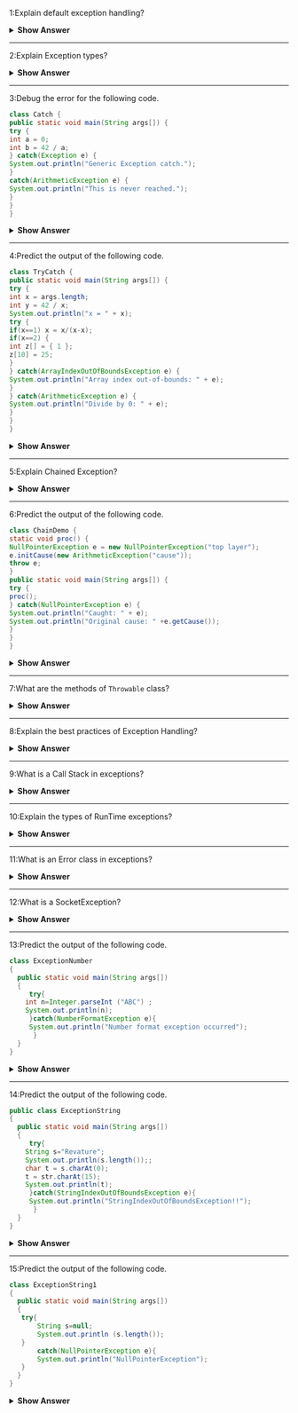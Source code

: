 1:Explain default exception handling? 
<details><summary><b> Show Answer</b></summary>
<details><summary><b> Explanation</b></summary>
Whenever an exception has occurred, the method creates an Object known as an Exception Object and hands it off to the run-time system(JVM). The exception object contains the name and description of the exception and the current state of the program where the exception has occurred. Creating the Exception Object and handling it in the run-time system is called throwing an Exception. There might be a list of the methods that had been called to get to the method where an exception occurred. This ordered list of the methods is called Call Stack. The run-time system searches the call stack to find the method that contains a block of code that can handle the occurred exception. The block of the code is called an Exception handler.The run-time system starts searching from the method in which the exception occurred, and proceeds through the call stack in the reverse order in which methods were called.If it finds an appropriate handler, then it passes the occurred exception to it. An appropriate handler means the type of the exception object thrown matches the type of the exception object it can handle.
If the run-time system searches all the methods on the call stack and couldn’t have found the appropriate handler, then the run-time system handover the Exception Object to the default exception handler, which is part of the run-time system. 
</details>
</details>

---

2:Explain Exception types? 
<details><summary><b> Show Answer</b></summary>
Types of exceptions
<details><summary><b> Explanation</b></summary>
All exception types are subclasses of the built-in class Throwable. Which
is at the top of the exception class hierarchy. Immediately below Throwable class, there are two subclasses that partition exceptions into two distinct branches. One branch is headed by Exception. This class is used for exceptional conditions that user programs should catch. This is also the class that you will subclass to create your own custom exception
types. The another subclass of Exception is  RuntimeException class and 
exceptions of this type are automatically defined for the programs that you write and include things such as divide by zero,array index bounds.
The other branch is topped by Error, which defines exceptions that are not expected to be caught under normal circumstances by your program. Exceptions of type Error are used by the Java run-time system to indicate errors having to do with the run-time environment, itself. Stack overflow is an example of such an error.
</details>
</details>

---

3:Debug the error for the following code.
 ``` java 
class Catch {
public static void main(String args[]) {
try {
int a = 0;
int b = 42 / a;
} catch(Exception e) {
System.out.println("Generic Exception catch.");
}
catch(ArithmeticException e) { 
System.out.println("This is never reached.");
}
}
}
```
<details><summary><b> Show Answer</b></summary>
reverse the order of the catch statements.
<details><summary><b> Explanation</b></summary>

```java
	
catch(ArithmeticException e) { 
System.out.println("This is never reached.");
}
catch(Exception e) {
System.out.println("Generic Exception catch.");
}
	
```
	
</details>
</details>

---

4:Predict the output of  the following code.
 ``` java 
class TryCatch {
public static void main(String args[]) {
try {
int x = args.length;
int y = 42 / x;
System.out.println("x = " + x);
try { 
if(x==1) x = x/(x-x); 
if(x==2) {
int z[] = { 1 };
z[10] = 25; 
}
} catch(ArrayIndexOutOfBoundsException e) {
System.out.println("Array index out-of-bounds: " + e);
}
} catch(ArithmeticException e) {
System.out.println("Divide by 0: " + e);
}
}
}
```
<details><summary><b> Show Answer</b></summary>
<details><summary><b> Explanation</b></summary>
	
```java
C:\>java TryCatch
Divide by 0: java.lang.ArithmeticException: / by zero
C:\>java TryCatch One
a = 1
Divide by 0: java.lang.ArithmeticException: / by zero
C:\>java TryCatch One Two
a = 2
Array index out-of-bounds:
java.lang.ArrayIndexOutOfBoundsException
```
	
</details>
</details>

---

5:Explain Chained Exception? 
<details><summary><b> Show Answer</b></summary>
<details><summary><b> Explanation</b></summary>
The chained exception feature allows you to associate another exception with an exception.This second exception describes the cause of the first exception. For example,In a situation where a method throws an ArithmeticException because of an attempt to divide by zero. However, the actual cause of the problem was that an I/O error occurred, which caused the divisor to be set improperly. Although the method must certainly throw
an ArithmeticException, since that is the error that occurred, you might also want to let the calling code know that the underlying cause was an I/O error. Chained exceptions let you handle this, and any other situation in which layers of exceptions exist.
</details>
</details>

---

6:Predict the output of  the following code.
 ``` java 
class ChainDemo {
static void proc() {
NullPointerException e = new NullPointerException("top layer");
e.initCause(new ArithmeticException("cause"));
throw e;
}
public static void main(String args[]) {
try {
proc();
} catch(NullPointerException e) {
System.out.println("Caught: " + e);
System.out.println("Original cause: " +e.getCause());
}
}
}
```
<details><summary><b> Show Answer</b></summary>
Chained Exceptions
<details><summary><b> Explanation</b></summary>
	
```java
Caught: java.lang.NullPointerException: top layer
Original cause: java.lang.ArithmeticException: cause
```
	
</details>
</details>

---

7:What are the methods of `Throwable` class? 
<details><summary><b> Show Answer</b></summary>
methods of Throwable class
<details><summary><b> Explanation</b></summary>
	
`public String getMessage()` – This method returns the message String of Throwable and the message can be provided while creating the exception through its constructor.
	
`public String getLocalizedMessage() ` – This method is provided so that subclasses can override it to provide a locale-specific message to the calling program. Throwable class implementation of this method use getMessage() method to return the exception message.
	
`public synchronized Throwable getCause() ` – This method returns the cause of the exception or null if the cause is unknown.
	
`public String toString()` – This method returns the information about Throwable in String format, the returned String contains the name of Throwable class and localized message.
	
`public void printStackTrace()` – This method prints the stack trace information to the standard error stream, this method is overloaded and we can pass PrintStream or PrintWriter as an argument to write the stack trace information to the file or stream.
	
</details>
</details>

---

8:Explain the best practices  of Exception Handling? 
<details><summary><b> Show Answer</b></summary>
	
best practices  of Exception Handling
	
<details><summary><b> Explanation</b></summary>
	
– Base classes of Exception hierarchy don’t provide any useful information, that’s why Java has so many exception classes, such as IOException with further sub-classes as FileNotFoundException, EOFException, etc. We should always throw and catch specific exception classes so that caller will know the root cause of the exception easily and process them. This makes debugging easy and helps client applications handle exceptions appropriately.
	
– Since java enforces to either handle the checked exception or to declare it in the method signature, sometimes developers tend to catch the exception and log the error. But this practice is harmful because the caller program doesn’t get any notification for the exception. We should catch exceptions only when we can handle them appropriately.While implementing any feature, we should always throw exceptions back to the caller and let them decide how to handle it.
	
– Since exceptions halt the processing of the program, we should close all the resources in finally block.
	
– We should always log exception messages and while throwing exceptions provide a clear message so that caller will know easily why the exception occurred. We should always avoid an empty catch block that just consumes the exception and doesn’t provide any meaningful details of the exception for debugging.

– It’s always better to define an exception handling strategy at the design time and rather than throwing and catching multiple exceptions, we can create a custom exception with an error code and the caller program can handle these error codes. It’s also a good idea to create a utility method to process different error codes and use them.
	
– When you create your custom exception, make sure it ends with Exception so that it will be clear from the name itself that it’s an exception class. 
	
– Exceptions are costly and sometimes it’s not required to throw exceptions at all and we can return a boolean variable to the caller program to indicate whether an operation was successful or not. This is helpful where the operation is optional and you don’t want your program to get stuck because it fails. 
	
</details>
</details>

---

9:What is a Call Stack in exceptions? 
<details><summary><b> Show Answer</b></summary>
The call stack is the ordered list of methods that had been called to get to a specific method.These are the methods which were called to get to the method in which the error occurred.
</details>

---

10:Explain the types of RunTime exceptions? 
<details><summary><b> Show Answer</b></summary>
Types of RunTime exceptions
<details><summary><b> Explanation</b></summary>
	
- ArithmeticException is thrown when an exceptional condition has occurred in an arithmetic operation.
	
- ArrayIndexOutOfBoundsException is thrown to indicate that an array has been accessed with an illegal index. The index is either negative or greater than or equal to the size of the array.
	
- ClassNotFoundException is raised when we try to access a class whose definition is not found.
	
- FileNotFoundException is raised when a file is not accessible or does not open.
	
- IOException is thrown when an input-output operation is failed or interrupted.
	
- InterruptedException is thrown when a thread is waiting, sleeping, or doing some processing, and it is interrupted.
	
</details>
</details>

---

11:What is an Error class in exceptions? 
<details><summary><b> Show Answer</b></summary>
Error class in exceptions
<details><summary><b> Explanation</b></summary>
An Error class in exception handling is a subclass of Throwable which represents a serious problem that a reasonable application should not try to catch. The method does not have to declare an Error or any of its subclasses in its throws clause for it to be thrown during the execution of a method. The most common subclasses of the Error class are Java OutOfMemoryError and StackOverflowError classes.
</details>
</details>

---

12:What is a SocketException? 
<details><summary><b> Show Answer</b></summary>
SocketException
<details><summary><b> Explanation</b></summary>
SocketException occurs on the server-side when the client closed the socket connection before the response could be returned over the socket. For example, by quitting the browser before the response was retrieved. Connection reset simply means that a TCP(Tranmission control protocol) reset  was received. 
</details>
</details>

---

13:Predict the output of  the following code.
 ``` java 
class ExceptionNumber
{
   public static void main(String args[])
   {
      try{
	 int n=Integer.parseInt ("ABC") ;
	 System.out.println(n);
      }catch(NumberFormatException e){
	  System.out.println("Number format exception occurred");
       }
   }
}
```
<details><summary><b> Show Answer</b></summary>
Number format exception occurred
</details>

---

14:Predict the output of  the following code.
 ``` java 
public class ExceptionString
{
   public static void main(String args[])
   {
      try{
	 String s="Revature";
	 System.out.println(s.length());;
	 char t = s.charAt(0);
	 t = str.charAt(15);
	 System.out.println(t);
      }catch(StringIndexOutOfBoundsException e){
	  System.out.println("StringIndexOutOfBoundsException!!");
       }
   }
}
```
<details><summary><b> Show Answer</b></summary>
StringIndexOutOfBoundsException
</details>

---

15:Predict the output of  the following code.
 ``` java 
class ExceptionString1
{
   public static void main(String args[])
   {
	try{
		String s=null;
		System.out.println (s.length());
	}
        catch(NullPointerException e){
		System.out.println("NullPointerException");
	}
   }
}
```
<details><summary><b> Show Answer</b></summary>
NullPointerException
</details>


